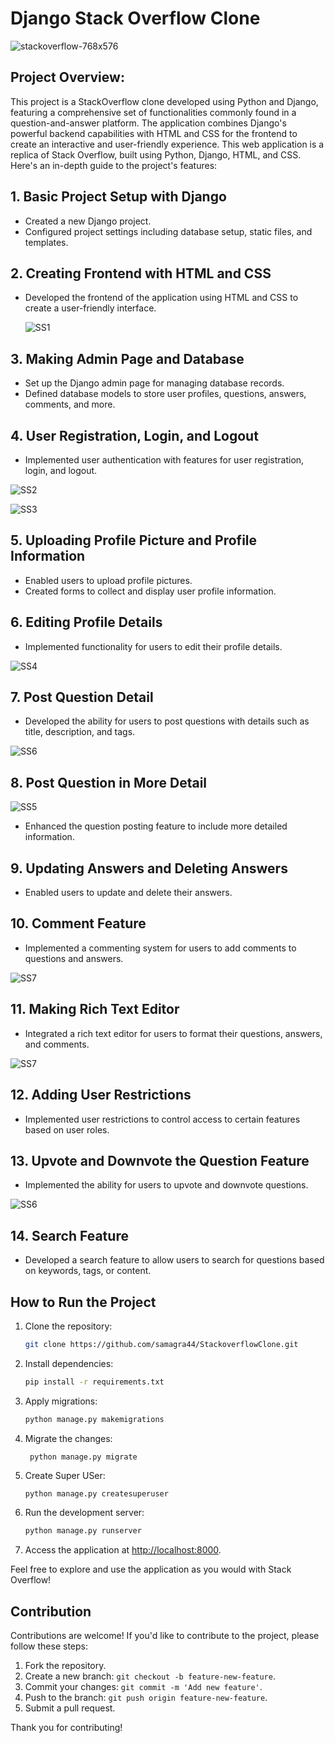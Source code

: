 # Django Stack Overflow Clone   

![stackoverflow-768x576](https://github.com/samagra44/StackoverflowClone/assets/77968722/7930eaa8-5031-481e-a267-de9487834d1c)

## Project Overview: 
This project is a StackOverflow clone developed using Python and Django, featuring a comprehensive set of functionalities commonly found in a question-and-answer platform. The application combines Django's powerful backend capabilities with HTML and CSS for the frontend to create an interactive and user-friendly experience.
This web application is a replica of Stack Overflow, built using Python, Django, HTML, and CSS. Here's an in-depth guide to the project's features:

## 1. Basic Project Setup with Django

- Created a new Django project.
- Configured project settings including database setup, static files, and templates.

## 2. Creating Frontend with HTML and CSS

- Developed the frontend of the application using HTML and CSS to create a user-friendly interface.
  
  ![SS1](https://github.com/samagra44/StackoverflowClone/assets/77968722/219ec0be-73f2-47a1-a376-34489f22f98e)

## 3. Making Admin Page and Database

- Set up the Django admin page for managing database records.
- Defined database models to store user profiles, questions, answers, comments, and more.

## 4. User Registration, Login, and Logout

- Implemented user authentication with features for user registration, login, and logout.
  
![SS2](https://github.com/samagra44/StackoverflowClone/assets/77968722/e02618e1-e4e0-413d-aede-e0c5cc9d732c)

![SS3](https://github.com/samagra44/StackoverflowClone/assets/77968722/b5b9a9d5-5b42-4d0d-b8c4-1a914baa5a3f)

## 5. Uploading Profile Picture and Profile Information

- Enabled users to upload profile pictures.
- Created forms to collect and display user profile information.

## 6. Editing Profile Details

- Implemented functionality for users to edit their profile details.
  
![SS4](https://github.com/samagra44/StackoverflowClone/assets/77968722/a5d870b3-5528-4c8e-bfd3-096c22d8a5dc)

## 7. Post Question Detail

- Developed the ability for users to post questions with details such as title, description, and tags.
  
![SS6](https://github.com/samagra44/StackoverflowClone/assets/77968722/4418ecfc-a98c-42a6-affa-b10bcbf97725)

## 8. Post Question in More Detail

![SS5](https://github.com/samagra44/StackoverflowClone/assets/77968722/883dfdfe-eea9-4407-b409-342904b61092)

- Enhanced the question posting feature to include more detailed information.

## 9. Updating Answers and Deleting Answers

- Enabled users to update and delete their answers.

## 10. Comment Feature

- Implemented a commenting system for users to add comments to questions and answers.
  
![SS7](https://github.com/samagra44/StackoverflowClone/assets/77968722/0078380e-5ab0-43ba-af52-0356e4fc835b)

## 11. Making Rich Text Editor

- Integrated a rich text editor for users to format their questions, answers, and comments.
  
![SS7](https://github.com/samagra44/StackoverflowClone/assets/77968722/a2a82872-3c99-4d64-b8ef-5ea66bb39a2a)

## 12. Adding User Restrictions

- Implemented user restrictions to control access to certain features based on user roles.

## 13. Upvote and Downvote the Question Feature

- Implemented the ability for users to upvote and downvote questions.
  
![SS6](https://github.com/samagra44/StackoverflowClone/assets/77968722/e77038c2-d88b-4c1b-9e47-46bc5500197b)

## 14. Search Feature

- Developed a search feature to allow users to search for questions based on keywords, tags, or content.

## How to Run the Project

1. Clone the repository:

    ```bash
    git clone https://github.com/samagra44/StackoverflowClone.git
    ```

2. Install dependencies:

    ```bash
    pip install -r requirements.txt
    ```

3. Apply migrations:

    ```bash
    python manage.py makemigrations
    ```
4. Migrate the changes:
   
   ```bash
    python manage.py migrate
    ```
5. Create Super USer:
   ```
   python manage.py createsuperuser
   ```

6. Run the development server:

    ```bash
    python manage.py runserver
    ```

7. Access the application at [http://localhost:8000](http://localhost:8000).

Feel free to explore and use the application as you would with Stack Overflow!

## Contribution

Contributions are welcome! If you'd like to contribute to the project, please follow these steps:

1. Fork the repository.
2. Create a new branch: `git checkout -b feature-new-feature`.
3. Commit your changes: `git commit -m 'Add new feature'`.
4. Push to the branch: `git push origin feature-new-feature`.
5. Submit a pull request.

Thank you for contributing!
